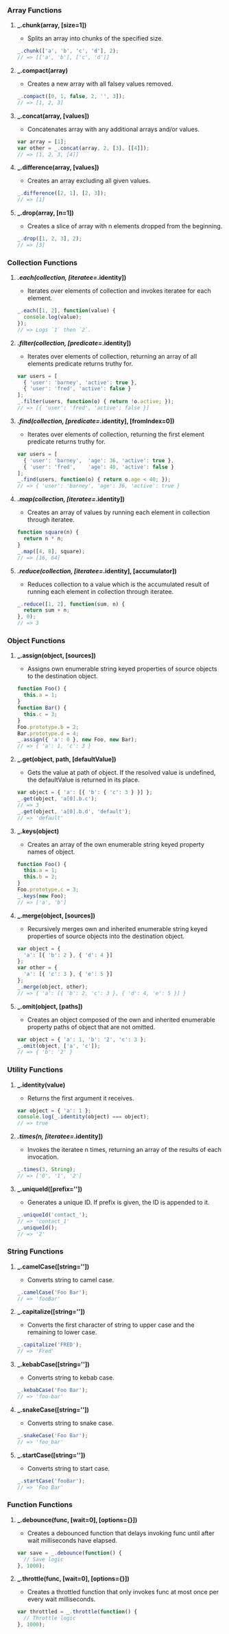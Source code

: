 ### Array Functions

1. **_.chunk(array, [size=1])**
   - Splits an array into chunks of the specified size.
   ```javascript
   _.chunk(['a', 'b', 'c', 'd'], 2);
   // => [['a', 'b'], ['c', 'd']]
   ```

2. **_.compact(array)**
   - Creates a new array with all falsey values removed.
   ```javascript
   _.compact([0, 1, false, 2, '', 3]);
   // => [1, 2, 3]
   ```

3. **_.concat(array, [values])**
   - Concatenates array with any additional arrays and/or values.
   ```javascript
   var array = [1];
   var other = _.concat(array, 2, [3], [[4]]);
   // => [1, 2, 3, [4]]
   ```

4. **_.difference(array, [values])**
   - Creates an array excluding all given values.
   ```javascript
   _.difference([2, 1], [2, 3]);
   // => [1]
   ```

5. **_.drop(array, [n=1])**
   - Creates a slice of array with n elements dropped from the beginning.
   ```javascript
   _.drop([1, 2, 3], 2);
   // => [3]
   ```

### Collection Functions

1. **_.each(collection, [iteratee=_.identity])**
   - Iterates over elements of collection and invokes iteratee for each element.
   ```javascript
   _.each([1, 2], function(value) {
     console.log(value);
   });
   // => Logs `1` then `2`.
   ```

2. **_.filter(collection, [predicate=_.identity])**
   - Iterates over elements of collection, returning an array of all elements predicate returns truthy for.
   ```javascript
   var users = [
     { 'user': 'barney', 'active': true },
     { 'user': 'fred', 'active': false }
   ];
   _.filter(users, function(o) { return !o.active; });
   // => [{ 'user': 'fred', 'active': false }]
   ```

3. **_.find(collection, [predicate=_.identity], [fromIndex=0])**
   - Iterates over elements of collection, returning the first element predicate returns truthy for.
   ```javascript
   var users = [
     { 'user': 'barney',  'age': 36, 'active': true },
     { 'user': 'fred',    'age': 40, 'active': false }
   ];
   _.find(users, function(o) { return o.age < 40; });
   // => { 'user': 'barney', 'age': 36, 'active': true }
   ```

4. **_.map(collection, [iteratee=_.identity])**
   - Creates an array of values by running each element in collection through iteratee.
   ```javascript
   function square(n) {
     return n * n;
   }
   _.map([4, 8], square);
   // => [16, 64]
   ```

5. **_.reduce(collection, [iteratee=_.identity], [accumulator])**
   - Reduces collection to a value which is the accumulated result of running each element in collection through iteratee.
   ```javascript
   _.reduce([1, 2], function(sum, n) {
     return sum + n;
   }, 0);
   // => 3
   ```

### Object Functions

1. **_.assign(object, [sources])**
   - Assigns own enumerable string keyed properties of source objects to the destination object.
   ```javascript
   function Foo() {
     this.a = 1;
   }
   function Bar() {
     this.c = 3;
   }
   Foo.prototype.b = 2;
   Bar.prototype.d = 4;
   _.assign({ 'a': 0 }, new Foo, new Bar);
   // => { 'a': 1, 'c': 3 }
   ```

2. **_.get(object, path, [defaultValue])**
   - Gets the value at path of object. If the resolved value is undefined, the defaultValue is returned in its place.
   ```javascript
   var object = { 'a': [{ 'b': { 'c': 3 } }] };
   _.get(object, 'a[0].b.c');
   // => 3
   _.get(object, 'a[0].b.d', 'default');
   // => 'default'
   ```

3. **_.keys(object)**
   - Creates an array of the own enumerable string keyed property names of object.
   ```javascript
   function Foo() {
     this.a = 1;
     this.b = 2;
   }
   Foo.prototype.c = 3;
   _.keys(new Foo);
   // => ['a', 'b']
   ```

4. **_.merge(object, [sources])**
   - Recursively merges own and inherited enumerable string keyed properties of source objects into the destination object.
   ```javascript
   var object = {
     'a': [{ 'b': 2 }, { 'd': 4 }]
   };
   var other = {
     'a': [{ 'c': 3 }, { 'e': 5 }]
   };
   _.merge(object, other);
   // => { 'a': [{ 'b': 2, 'c': 3 }, { 'd': 4, 'e': 5 }] }
   ```

5. **_.omit(object, [paths])**
   - Creates an object composed of the own and inherited enumerable property paths of object that are not omitted.
   ```javascript
   var object = { 'a': 1, 'b': '2', 'c': 3 };
   _.omit(object, ['a', 'c']);
   // => { 'b': '2' }
   ```

### Utility Functions

1. **_.identity(value)**
   - Returns the first argument it receives.
   ```javascript
   var object = { 'a': 1 };
   console.log(_.identity(object) === object);
   // => true
   ```

2. **_.times(n, [iteratee=_.identity])**
   - Invokes the iteratee n times, returning an array of the results of each invocation.
   ```javascript
   _.times(3, String);
   // => ['0', '1', '2']
   ```

3. **_.uniqueId([prefix=''])**
   - Generates a unique ID. If prefix is given, the ID is appended to it.
   ```javascript
   _.uniqueId('contact_');
   // => 'contact_1'
   _.uniqueId();
   // => '2'
   ```

### String Functions

1. **_.camelCase([string=''])**
   - Converts string to camel case.
   ```javascript
   _.camelCase('Foo Bar');
   // => 'fooBar'
   ```

2. **_.capitalize([string=''])**
   - Converts the first character of string to upper case and the remaining to lower case.
   ```javascript
   _.capitalize('FRED');
   // => 'Fred'
   ```

3. **_.kebabCase([string=''])**
   - Converts string to kebab case.
   ```javascript
   _.kebabCase('Foo Bar');
   // => 'foo-bar'
   ```

4. **_.snakeCase([string=''])**
   - Converts string to snake case.
   ```javascript
   _.snakeCase('Foo Bar');
   // => 'foo_bar'
   ```

5. **_.startCase([string=''])**
   - Converts string to start case.
   ```javascript
   _.startCase('fooBar');
   // => 'Foo Bar'
   ```

### Function Functions

1. **_.debounce(func, [wait=0], [options={}])**
   - Creates a debounced function that delays invoking func until after wait milliseconds have elapsed.
   ```javascript
   var save = _.debounce(function() {
     // Save logic
   }, 1000);
   ```

2. **_.throttle(func, [wait=0], [options={}])**
   - Creates a throttled function that only invokes func at most once per every wait milliseconds.
   ```javascript
   var throttled = _.throttle(function() {
     // Throttle logic
   }, 1000);